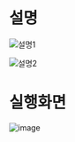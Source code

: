 # 설명

![설명1](https://user-images.githubusercontent.com/104752202/176607741-9b14b80e-c81e-4b96-b548-1c28d8e7b03b.png)

![설명2](https://user-images.githubusercontent.com/104752202/176612561-3e454cc7-c587-4662-96d0-978776148f1f.png)


# 실행화면


![image](https://user-images.githubusercontent.com/104752202/176606039-857924e2-96ab-4411-b9d7-acc2c3d8c89b.png)
